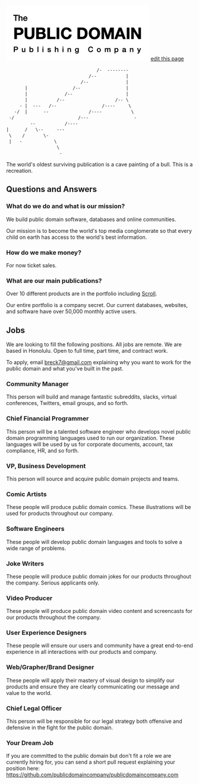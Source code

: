 <img src="logoV1.png" />

<a href="https://github.com/publicdomaincompany/publicdomaincompany.com">
edit this page</a>


                                                     
                                      /-  --------   
                                   /--           |   
                                /--              |   
           |                 /--                 |   
           |              /--                    |   
           |           /--                   /-- \   
         - |  ---   /--                 /----     \  
       -/  |      --               /----           \ 
     -/                        /---                 -
             --           /----                      
    |      /   \--     ---                           
     \    /       \-                                 
     |   -            \                              
                       \                             
                        -                               

The world's oldest surviving publication is a cave
painting of a bull. This is a recreation.

## Questions and Answers

### What do we do and what is our mission?

We build public domain software, databases and online
communities.

Our mission is to become the world's top media
conglomerate so that every child on earth has
access to the world's best information.

### How do we make money?

For now ticket sales.

### What are our main publications?

Over 10 different products are in the portfolio including
<a href="https://github.com/publicdomaincompany/scroll">Scroll</a>.

Our entire portfolio is a company secret. Our current databases,
websites, and software have over 50,000 monthly active
users.


## Jobs

We are looking to fill the following positions. All jobs
are remote. We are based in Honolulu. Open to full time,
part time, and contract work.

To apply, email <a href="mailto:breck7@gmail.com">breck7@gmail.com</a>
explaining why you want to work for the public domain
and what you've built in the past.

### Community Manager

This person will build and manage fantastic subreddits,
slacks, virtual conferences, Twitters, email groups,
and so forth.

### Chief Financial Programmer

This person will be a talented software engineer
who develops novel public domain programming languages
used to run our organization. These languages will
be used by us for corporate documents, account, tax
compliance, HR, and so forth.

### VP, Business Development

This person will source and acquire public domain
projects and teams.

### Comic Artists

These people will produce public domain comics. These
illustrations will be used for products throughout
our company.

### Software Engineers

These people will develop public domain languages
and tools to solve a wide range of problems.

### Joke Writers

These people will produce public domain jokes for our
products throughout the company. Serious applicants
only.

### Video Producer

These people will produce public domain video content
and screencasts for our products throughout the
company.

### User Experience Designers

These people will ensure our users and community have
a great end-to-end experience in all interactions with
our products and company.

### Web/Grapher/Brand Designer

These people will apply their mastery of visual design
to simplify our products and ensure they are clearly
communicating our message and value to the world.

### Chief Legal Officer

This person will be responsible for our legal
strategy both offensive and defensive in the fight
for the public domain.

### Your Dream Job

If you are committed to the public domain but don't
fit a role we are currently hiring for, you can
send a short pull request explaining your position
here: <a href="https://github.com/publicdomaincompany/publicdomaincompany.com">
https://github.com/publicdomaincompany/publicdomaincompany.com</a>
